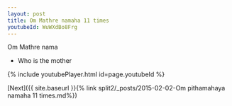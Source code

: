 ```yaml
---
layout: post
title: Om Mathre namaha 11 times
youtubeId: WuWXdBo8Frg
---
```

 
 
Om Mathre nama 
 
 -  Who is the mother 
 
  
 
  
 
 
 
 
 
 


{% include youtubePlayer.html id=page.youtubeId %}
 
[Next]({{ site.baseurl }}{% link  split2/_posts/2015-02-02-Om pithamahaya namaha 11 times.md%})
 
